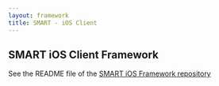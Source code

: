 ```yaml
---
layout: framework
title: SMART - iOS Client
---
```


## SMART iOS Client Framework

See the README file of the [SMART iOS Framework
repository](https://github.com/chb/SMARTFramework-ios)
